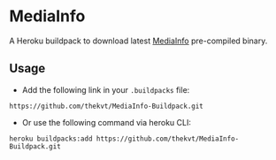 # MediaInfo

A Heroku buildpack to download latest [MediaInfo](https://mediaarea.net/en/MediaInfo) pre-compiled binary.

## Usage

-   Add the following link in your `.buildpacks` file:

```
https://github.com/thekvt/MediaInfo-Buildpack.git
```

-   Or use the following command via heroku CLI:

```
heroku buildpacks:add https://github.com/thekvt/MediaInfo-Buildpack.git
```
